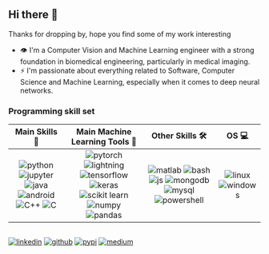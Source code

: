 ## Hi there 👋

Thanks for dropping by, hope you find some of my work interesting
- 👁️ I'm a Computer Vision and Machine Learning engineer with a strong foundation in biomedical engineering, particularly in medical imaging.
- ⚡ I'm passionate about everything related to Software, Computer Science and Machine Learning, especially when it comes to deep neural networks.
 
### Programming skill set
| Main Skills  🚀 |   Main Machine Learning Tools  🧠 |  Other Skills 🛠️ |  OS  💻 |
| :--: | :--: | :--: | :--: |
|![python](https://img.shields.io/badge/Python-black?style=flat&logo=python) ![jupyter](https://img.shields.io/badge/Jupyter-black?style=flat&logo=jupyter) ![java](https://img.shields.io/badge/Java-black?style=flat&logo=openjdk) ![android](https://img.shields.io/badge/Android-black?style=flat&logo=android) ![C++](https://img.shields.io/badge/C%2B%2B-black?style=flat&logo=cplusplus) ![C](https://img.shields.io/badge/C-black?style=flat&logo=c) | ![pytorch](https://img.shields.io/badge/Pytorch-black?style=flat&logo=pytorch) ![lightning](https://img.shields.io/badge/Lightning-black?style=flat&logo=lightning&logoColor=792EE5) ![tensorflow](https://img.shields.io/badge/Tensorflow-black?style=flat&logo=tensorflow) ![keras](https://img.shields.io/badge/Keras-black?style=flat&logo=keras&logoColor=D00000) ![scikit learn](https://img.shields.io/badge/Scikit_Learn-black?style=flat&logo=scikit-learn) ![numpy](https://img.shields.io/badge/Numpy-black?style&logo=numpy) ![pandas](https://img.shields.io/badge/Pandas-black?style=flat&logo=pandas) |  ![matlab](https://img.shields.io/badge/Matlab-black?style=flat&logo=matrix&logoColor=blue) ![bash](https://img.shields.io/badge/Bash-black?style=flat&logo=gnubash&logoColor=white) ![js](https://img.shields.io/badge/Javascript-black?style=flat&logo=javascript) ![mongodb](https://img.shields.io/badge/Mongodb-black?style=flat&logo=mongodb) ![mysql](https://img.shields.io/badge/Mysql-black?style=flat&logo=mysql&logoColor=white) ![powershell](https://img.shields.io/badge/Powershell-black?style=flat&logo=powershell) | ![linux](https://img.shields.io/badge/Linux-black?style&logo=linux) ![windows](https://img.shields.io/badge/Windows-black?style=flat&logo=windows&logoColor=blue) |

##
[![linkedin](https://img.shields.io/badge/Linkedin-0A66C2?style=flat&logo=linkedin&logoColor=white)](https://www.linkedin.com/in/pgmesa/)
[![github](https://img.shields.io/badge/Github-black?style=flat&logo=github&logoColor=white)](https://github.com/pgmesa)
[![pypi](https://img.shields.io/badge/PyPI-pgmesa-3775A9?style=flat&logo=pypi&logoColor=white)](https://pypi.org/user/pgmesa/)
[![medium](https://img.shields.io/badge/Medium-black?style=flat&logo=medium&logoColor=white)](https://pgmesa.medium.com/)
